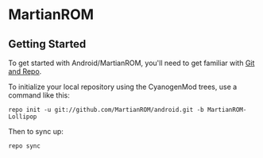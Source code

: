 MartianROM
===========

Getting Started
---------------

To get started with Android/MartianROM, you'll need to get
familiar with [Git and Repo](http://source.android.com/source/using-repo.html).

To initialize your local repository using the CyanogenMod trees, use a command like this:

    repo init -u git://github.com/MartianROM/android.git -b MartianROM-Lollipop

Then to sync up:

    repo sync